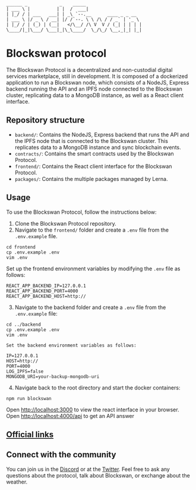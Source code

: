 ```
______ _            _    _____
| ___ \ |          | |  /  ___|
| |_/ / | ___   ___| | _\ `--.__      ____ _ _ __
| ___ \ |/ _ \ / __| |/ /`--. \ \ /\ / / _` | '_ \
| |_/ / | (_) | (__|   </\__/ /\ V  V / (_| | | | |
\____/|_|\___/ \___|_|\_\____/  \_/\_/ \__,_|_| |_|
```

# Blockswan protocol

The Blockswan Protocol is a decentralized and non-custodial digital services marketplace, still in development. It is composed of a dockerized application to run a Blockswan node, which consists of a NodeJS, Express backend running the API and an IPFS node connected to the Blockswan cluster, replicating data to a MongoDB instance, as well as a React client interface.


## Repository structure

* `backend/`: Contains the NodeJS, Express backend that runs the API and the IPFS node that is connected to the Blockswan cluster. This replicates data to a MongoDB instance and sync blockchain events.
* `contracts/`: Contains the smart contracts used by the Blockswan Protocol.
* `frontend/`: Contains the React client interface for the Blockswan Protocol.
* `packages/`: Contains the multiple packages managed by Lerna.

## Usage

To use the Blockswan Protocol, follow the instructions below:

1.	Clone the Blockswan Protocol repository.
2.	Navigate to the `frontend/` folder and create a `.env` file from the `.env.example` file.

```shell
cd frontend
cp .env.example .env
vim .env
```

Set up the frontend environment variables by modifying the `.env` file as follows:

```shell
REACT_APP_BACKEND_IP=127.0.0.1
REACT_APP_BACKEND_PORT=4000
REACT_APP_BACKEND_HOST=http://
```

3.	Navigate to the backend folder and create a `.env` file from the `.env.example` file:

```shell
cd ../backend
cp .env.example .env
vim .env
```
	Set the backend environment variables as follows:

```shell
IP=127.0.0.1
HOST=http://
PORT=4000
LOG_IPFS=false
MONGODB_URI=your-backup-mongodb-uri
```

4.	Navigate back to the root directory and start the docker containers:

```shell
npm run blockswan
```

Open [http://localhost:3000](http://localhost:3000) to view the react interface in your browser.
Open [http://localhost:4000/api](http://localhost:4000/api) to get an API answer

## [Official links](https://resources.blockswan.app/)

## Connect with the community

You can join us in the [Discord]() or at the [Twitter](). Feel free to ask any questions about the protocol, talk about Blockswan, or exchange about the weather.
